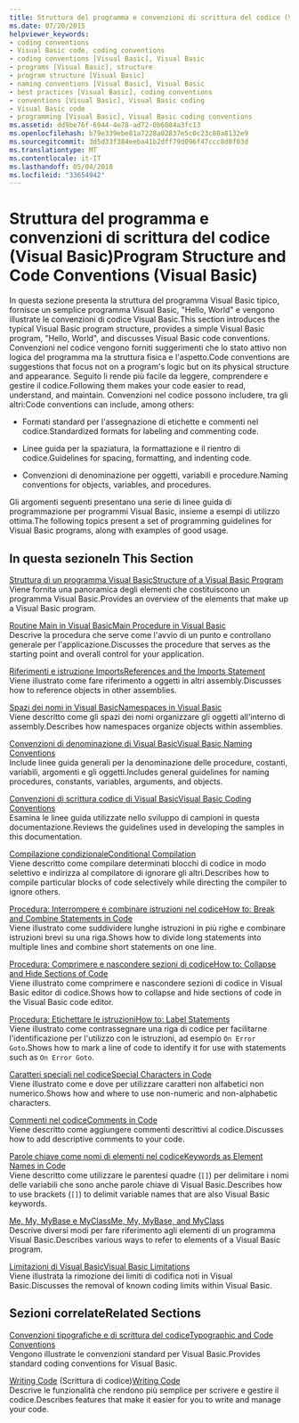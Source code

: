 ```yaml
---
title: Struttura del programma e convenzioni di scrittura del codice (Visual Basic)
ms.date: 07/20/2015
helpviewer_keywords:
- coding conventions
- Visual Basic code, coding conventions
- coding conventions [Visual Basic], Visual Basic
- programs [Visual Basic], structure
- program structure [Visual Basic]
- naming conventions [Visual Basic], Visual Basic
- best practices [Visual Basic], coding conventions
- conventions [Visual Basic], Visual Basic coding
- Visual Basic code
- programming [Visual Basic], Visual Basic coding conventions
ms.assetid: dd9be76f-6944-4e78-ad72-0b6084a3fc13
ms.openlocfilehash: b79e339ebe81a7228a02837e5c0c23c80a8132e9
ms.sourcegitcommit: 3d5d33f384eeba41b2dff79d096f47ccc8d8f03d
ms.translationtype: MT
ms.contentlocale: it-IT
ms.lasthandoff: 05/04/2018
ms.locfileid: "33654942"
---
```

# <a name="program-structure-and-code-conventions-visual-basic"></a><span data-ttu-id="5bed4-102">Struttura del programma e convenzioni di scrittura del codice (Visual Basic)</span><span class="sxs-lookup"><span data-stu-id="5bed4-102">Program Structure and Code Conventions (Visual Basic)</span></span>
<span data-ttu-id="5bed4-103">In questa sezione presenta la struttura del programma Visual Basic tipico, fornisce un semplice programma Visual Basic, "Hello, World" e vengono illustrate le convenzioni di codice Visual Basic.</span><span class="sxs-lookup"><span data-stu-id="5bed4-103">This section introduces the typical Visual Basic program structure, provides a simple Visual Basic program, "Hello, World", and discusses Visual Basic code conventions.</span></span> <span data-ttu-id="5bed4-104">Convenzioni nel codice vengono forniti suggerimenti che lo stato attivo non logica del programma ma la struttura fisica e l'aspetto.</span><span class="sxs-lookup"><span data-stu-id="5bed4-104">Code conventions are suggestions that focus not on a program's logic but on its physical structure and appearance.</span></span> <span data-ttu-id="5bed4-105">Seguito li rende più facile da leggere, comprendere e gestire il codice.</span><span class="sxs-lookup"><span data-stu-id="5bed4-105">Following them makes your code easier to read, understand, and maintain.</span></span> <span data-ttu-id="5bed4-106">Convenzioni nel codice possono includere, tra gli altri:</span><span class="sxs-lookup"><span data-stu-id="5bed4-106">Code conventions can include, among others:</span></span>  
  
-   <span data-ttu-id="5bed4-107">Formati standard per l'assegnazione di etichette e commenti nel codice.</span><span class="sxs-lookup"><span data-stu-id="5bed4-107">Standardized formats for labeling and commenting code.</span></span>  
  
-   <span data-ttu-id="5bed4-108">Linee guida per la spaziatura, la formattazione e il rientro di codice.</span><span class="sxs-lookup"><span data-stu-id="5bed4-108">Guidelines for spacing, formatting, and indenting code.</span></span>  
  
-   <span data-ttu-id="5bed4-109">Convenzioni di denominazione per oggetti, variabili e procedure.</span><span class="sxs-lookup"><span data-stu-id="5bed4-109">Naming conventions for objects, variables, and procedures.</span></span>  
  
 <span data-ttu-id="5bed4-110">Gli argomenti seguenti presentano una serie di linee guida di programmazione per programmi Visual Basic, insieme a esempi di utilizzo ottima.</span><span class="sxs-lookup"><span data-stu-id="5bed4-110">The following topics present a set of programming guidelines for Visual Basic programs, along with examples of good usage.</span></span>  
  
## <a name="in-this-section"></a><span data-ttu-id="5bed4-111">In questa sezione</span><span class="sxs-lookup"><span data-stu-id="5bed4-111">In This Section</span></span>  
 [<span data-ttu-id="5bed4-112">Struttura di un programma Visual Basic</span><span class="sxs-lookup"><span data-stu-id="5bed4-112">Structure of a Visual Basic Program</span></span>](../../../visual-basic/programming-guide/program-structure/structure-of-a-visual-basic-program.md)  
 <span data-ttu-id="5bed4-113">Viene fornita una panoramica degli elementi che costituiscono un programma Visual Basic.</span><span class="sxs-lookup"><span data-stu-id="5bed4-113">Provides an overview of the elements that make up a Visual Basic program.</span></span>  
  
 [<span data-ttu-id="5bed4-114">Routine Main in Visual Basic</span><span class="sxs-lookup"><span data-stu-id="5bed4-114">Main Procedure in Visual Basic</span></span>](../../../visual-basic/programming-guide/program-structure/main-procedure.md)  
 <span data-ttu-id="5bed4-115">Descrive la procedura che serve come l'avvio di un punto e controllano generale per l'applicazione.</span><span class="sxs-lookup"><span data-stu-id="5bed4-115">Discusses the procedure that serves as the starting point and overall control for your application.</span></span>  
  
 [<span data-ttu-id="5bed4-116">Riferimenti e istruzione Imports</span><span class="sxs-lookup"><span data-stu-id="5bed4-116">References and the Imports Statement</span></span>](../../../visual-basic/programming-guide/program-structure/references-and-the-imports-statement.md)  
 <span data-ttu-id="5bed4-117">Viene illustrato come fare riferimento a oggetti in altri assembly.</span><span class="sxs-lookup"><span data-stu-id="5bed4-117">Discusses how to reference objects in other assemblies.</span></span>  
  
 [<span data-ttu-id="5bed4-118">Spazi dei nomi in Visual Basic</span><span class="sxs-lookup"><span data-stu-id="5bed4-118">Namespaces in Visual Basic</span></span>](../../../visual-basic/programming-guide/program-structure/namespaces.md)  
 <span data-ttu-id="5bed4-119">Viene descritto come gli spazi dei nomi organizzare gli oggetti all'interno di assembly.</span><span class="sxs-lookup"><span data-stu-id="5bed4-119">Describes how namespaces organize objects within assemblies.</span></span>  
  
 [<span data-ttu-id="5bed4-120">Convenzioni di denominazione di Visual Basic</span><span class="sxs-lookup"><span data-stu-id="5bed4-120">Visual Basic Naming Conventions</span></span>](../../../visual-basic/programming-guide/program-structure/naming-conventions.md)  
 <span data-ttu-id="5bed4-121">Include linee guida generali per la denominazione delle procedure, costanti, variabili, argomenti e gli oggetti.</span><span class="sxs-lookup"><span data-stu-id="5bed4-121">Includes general guidelines for naming procedures, constants, variables, arguments, and objects.</span></span>  
  
 [<span data-ttu-id="5bed4-122">Convenzioni di scrittura codice di Visual Basic</span><span class="sxs-lookup"><span data-stu-id="5bed4-122">Visual Basic Coding Conventions</span></span>](../../../visual-basic/programming-guide/program-structure/coding-conventions.md)  
 <span data-ttu-id="5bed4-123">Esamina le linee guida utilizzate nello sviluppo di campioni in questa documentazione.</span><span class="sxs-lookup"><span data-stu-id="5bed4-123">Reviews the guidelines used in developing the samples in this documentation.</span></span>  
  
 [<span data-ttu-id="5bed4-124">Compilazione condizionale</span><span class="sxs-lookup"><span data-stu-id="5bed4-124">Conditional Compilation</span></span>](../../../visual-basic/programming-guide/program-structure/conditional-compilation.md)  
 <span data-ttu-id="5bed4-125">Viene descritto come compilare determinati blocchi di codice in modo selettivo e indirizza al compilatore di ignorare gli altri.</span><span class="sxs-lookup"><span data-stu-id="5bed4-125">Describes how to compile particular blocks of code selectively while directing the compiler to ignore others.</span></span>  
  
 [<span data-ttu-id="5bed4-126">Procedura: Interrompere e combinare istruzioni nel codice</span><span class="sxs-lookup"><span data-stu-id="5bed4-126">How to: Break and Combine Statements in Code</span></span>](../../../visual-basic/programming-guide/program-structure/how-to-break-and-combine-statements-in-code.md)  
 <span data-ttu-id="5bed4-127">Viene illustrato come suddividere lunghe istruzioni in più righe e combinare istruzioni brevi su una riga.</span><span class="sxs-lookup"><span data-stu-id="5bed4-127">Shows how to divide long statements into multiple lines and combine short statements on one line.</span></span>  
  
 [<span data-ttu-id="5bed4-128">Procedura: Comprimere e nascondere sezioni di codice</span><span class="sxs-lookup"><span data-stu-id="5bed4-128">How to: Collapse and Hide Sections of Code</span></span>](../../../visual-basic/programming-guide/program-structure/how-to-collapse-and-hide-sections-of-code.md)  
 <span data-ttu-id="5bed4-129">Viene illustrato come comprimere e nascondere sezioni di codice in Visual Basic editor di codice.</span><span class="sxs-lookup"><span data-stu-id="5bed4-129">Shows how to collapse and hide sections of code in the Visual Basic code editor.</span></span>  
  
 [<span data-ttu-id="5bed4-130">Procedura: Etichettare le istruzioni</span><span class="sxs-lookup"><span data-stu-id="5bed4-130">How to: Label Statements</span></span>](../../../visual-basic/programming-guide/program-structure/how-to-label-statements.md)  
 <span data-ttu-id="5bed4-131">Viene illustrato come contrassegnare una riga di codice per facilitarne l'identificazione per l'utilizzo con le istruzioni, ad esempio `On Error Goto`.</span><span class="sxs-lookup"><span data-stu-id="5bed4-131">Shows how to mark a line of code to identify it for use with statements such as `On Error Goto`.</span></span>  
  
 [<span data-ttu-id="5bed4-132">Caratteri speciali nel codice</span><span class="sxs-lookup"><span data-stu-id="5bed4-132">Special Characters in Code</span></span>](../../../visual-basic/programming-guide/program-structure/special-characters-in-code.md)  
 <span data-ttu-id="5bed4-133">Viene illustrato come e dove per utilizzare caratteri non alfabetici non numerico.</span><span class="sxs-lookup"><span data-stu-id="5bed4-133">Shows how and where to use non-numeric and non-alphabetic characters.</span></span>  
  
 [<span data-ttu-id="5bed4-134">Commenti nel codice</span><span class="sxs-lookup"><span data-stu-id="5bed4-134">Comments in Code</span></span>](../../../visual-basic/programming-guide/program-structure/comments-in-code.md)  
 <span data-ttu-id="5bed4-135">Viene descritto come aggiungere commenti descrittivi al codice.</span><span class="sxs-lookup"><span data-stu-id="5bed4-135">Discusses how to add descriptive comments to your code.</span></span>  
  
 [<span data-ttu-id="5bed4-136">Parole chiave come nomi di elementi nel codice</span><span class="sxs-lookup"><span data-stu-id="5bed4-136">Keywords as Element Names in Code</span></span>](../../../visual-basic/programming-guide/program-structure/keywords-as-element-names-in-code.md)  
 <span data-ttu-id="5bed4-137">Viene descritto come utilizzare le parentesi quadre (`[]`) per delimitare i nomi delle variabili che sono anche parole chiave di Visual Basic.</span><span class="sxs-lookup"><span data-stu-id="5bed4-137">Describes how to use brackets (`[]`) to delimit variable names that are also Visual Basic keywords.</span></span>  
  
 [<span data-ttu-id="5bed4-138">Me, My, MyBase e MyClass</span><span class="sxs-lookup"><span data-stu-id="5bed4-138">Me, My, MyBase, and MyClass</span></span>](../../../visual-basic/programming-guide/program-structure/me-my-mybase-and-myclass.md)  
 <span data-ttu-id="5bed4-139">Descrive diversi modi per fare riferimento agli elementi di un programma Visual Basic.</span><span class="sxs-lookup"><span data-stu-id="5bed4-139">Describes various ways to refer to elements of a Visual Basic program.</span></span>  
  
 [<span data-ttu-id="5bed4-140">Limitazioni di Visual Basic</span><span class="sxs-lookup"><span data-stu-id="5bed4-140">Visual Basic Limitations</span></span>](../../../visual-basic/programming-guide/program-structure/limitations.md)  
 <span data-ttu-id="5bed4-141">Viene illustrata la rimozione dei limiti di codifica noti in Visual Basic.</span><span class="sxs-lookup"><span data-stu-id="5bed4-141">Discusses the removal of known coding limits within Visual Basic.</span></span>  
  
## <a name="related-sections"></a><span data-ttu-id="5bed4-142">Sezioni correlate</span><span class="sxs-lookup"><span data-stu-id="5bed4-142">Related Sections</span></span>  
 [<span data-ttu-id="5bed4-143">Convenzioni tipografiche e di scrittura del codice</span><span class="sxs-lookup"><span data-stu-id="5bed4-143">Typographic and Code Conventions</span></span>](../../../visual-basic/language-reference/typographic-and-code-conventions.md)  
 <span data-ttu-id="5bed4-144">Vengono illustrate le convenzioni standard per Visual Basic.</span><span class="sxs-lookup"><span data-stu-id="5bed4-144">Provides standard coding conventions for Visual Basic.</span></span>  
  
 <span data-ttu-id="5bed4-145">[Writing Code](/visualstudio/ide/writing-code-in-the-code-and-text-editor) (Scrittura di codice)</span><span class="sxs-lookup"><span data-stu-id="5bed4-145">[Writing Code](/visualstudio/ide/writing-code-in-the-code-and-text-editor)</span></span>  
 <span data-ttu-id="5bed4-146">Descrive le funzionalità che rendono più semplice per scrivere e gestire il codice.</span><span class="sxs-lookup"><span data-stu-id="5bed4-146">Describes features that make it easier for you to write and manage your code.</span></span>
